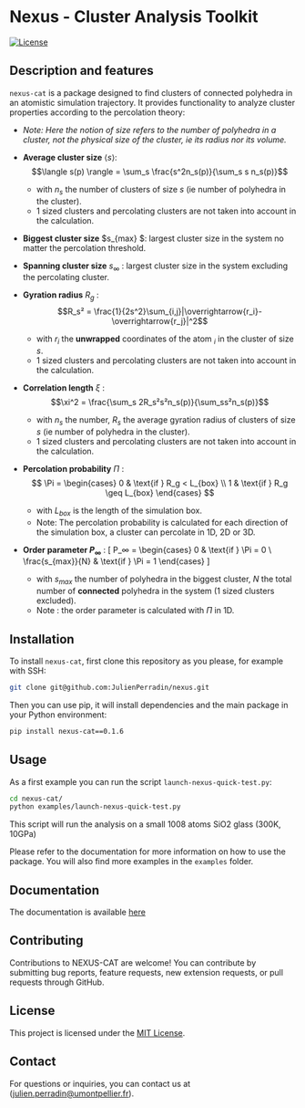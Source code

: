 # Nexus - Cluster Analysis Toolkit

[![License](https://img.shields.io/badge/license-MIT-blue.svg)](https://opensource.org/licenses/MIT)

## Description and features

`nexus-cat` is a package designed to find clusters of connected polyhedra in an atomistic simulation trajectory. It provides functionality to analyze cluster properties according to the percolation theory:
- *Note: Here the notion of size refers to the number of polyhedra in a cluster, not the physical size of the cluster, ie its radius nor its volume.*
- **Average cluster size** $\langle s \rangle$: $$\langle s(p) \rangle = \sum_s \frac{s^2n_s(p)}{\sum_s s n_s(p)}$$ 
  - with $n_s$ the number of clusters of size $s$ (ie number of polyhedra in the cluster).
  - 1 sized clusters and percolating clusters are not taken into account in the calculation.
- **Biggest cluster size** $s_{max} $: largest cluster size in the system no matter the percolation threshold.
- **Spanning cluster size** $s_{\infty}$ : largest cluster size in the system excluding the percolating cluster.
- **Gyration radius** $R_g$ : $$R_s² = \frac{1}{2s^2}\sum_{i,j}|\overrightarrow{r_i}-\overrightarrow{r_j}|^2$$
  - with $r_i$ the **unwrapped** coordinates of the atom $_i$ in the cluster of size $s$. 
  - 1 sized clusters and percolating clusters are not taken into account in the calculation.
- **Correlation length** $\xi$ : $$\xi^2 = \frac{\sum_s 2R_s²s²n_s(p)}{\sum_ss²n_s(p)}$$
  - with $n_s$ the number, $R_s$ the average gyration radius of clusters of size $s$ (ie number of polyhedra in the cluster).
  - 1 sized clusters and percolating clusters are not taken into account in the calculation.
- **Percolation probability** $\Pi$ : $$
\Pi = \begin{cases}
0 & \text{if } R_g < L_{box} \\
1 & \text{if } R_g \geq L_{box} 
\end{cases}
$$
  - with $L_{box}$ is the length of the simulation box.
  - Note: The percolation probability is calculated for each direction of the simulation box, a cluster can percolate in 1D, 2D or 3D. 

- **Order parameter $P_∞$** : \[
P_∞ = \begin{cases}
0 & \text{if } \Pi = 0 \\
\frac{s_{max}}{N} & \text{if } \Pi = 1 
\end{cases}
\] 
  - with $s_{max}$ the number of polyhedra in the biggest cluster, $N$ the total number of **connected** polyhedra in the system (1 sized clusters excluded).
  - Note : the order parameter is calculated with $\Pi$ in 1D. 

## Installation

To install `nexus-cat`, first clone this repository as you please, for example with SSH:

```bash
git clone git@github.com:JulienPerradin/nexus.git
```
Then you can use pip, it will install dependencies and the main package in your Python environment:

```bash
pip install nexus-cat==0.1.6
```


## Usage

As a first example you can run the script `launch-nexus-quick-test.py`:

```bash
cd nexus-cat/ 
python examples/launch-nexus-quick-test.py
```

This script will run the analysis on a small 1008 atoms SiO2 glass (300K, 10GPa)

Please refer to the documentation for more information on how to use the package. You will also find more examples in the `examples` folder.

## Documentation

The documentation is available [here](https://github.com/JulienPerradin/nexus/tree/main/doc)

## Contributing

Contributions to NEXUS-CAT are welcome! You can contribute by submitting bug reports, feature requests, new extension requests, or pull requests through GitHub.

## License

This project is licensed under the [MIT License](https://opensource.org/licenses/MIT).

## Contact

For questions or inquiries, you can contact us at (julien.perradin@umontpellier.fr).
